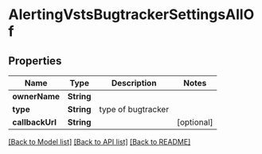 # AlertingVstsBugtrackerSettingsAllOf

## Properties
Name | Type | Description | Notes
------------ | ------------- | ------------- | -------------
**ownerName** | **String** |  | 
**type** | **String** | type of bugtracker | 
**callbackUrl** | **String** |  | [optional] 

[[Back to Model list]](../README.md#documentation-for-models) [[Back to API list]](../README.md#documentation-for-api-endpoints) [[Back to README]](../README.md)


